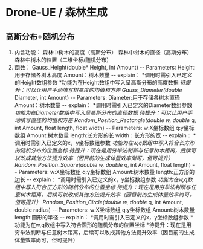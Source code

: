 # Drone-UE / 森林生成
## 高斯分布+随机分布
1. 内含功能：
    森林中树木的高度（高斯分布）
    森林中树木的直径（高斯分布）
    森林中树木的位置（二维坐标/随机分布）
2. 函数：
    Gauss_Height(double* Height, int Amount)
    -- Parameters:
        Height:用于存储各树木高度
        Amount：树木数量
    -- explain：
        *调用时需引入已定义的Height数组参数
        *功能为在Height数组中写入呈高斯分布的高度数据
        *待提升：可以让用户手动填写树高度的均值和方差
    Gauss_Diameter(double* Diameter, int Amount)
    -- Parameters:
        Diameter:用于存储各树木直径
        Amount：树木数量
    -- explain：
        *调用时需引入已定义的Diameter数组参数
        *功能为在Diameter数组中写入呈高斯分布的直径数据
        *待提升：可以让用户手动填写直径的均值和方差
    Random_Position_Rectangle(double* w, double* q, int Amount, float length, float width)
    -- Parameters:
        w:X坐标数组
        q:y坐标数组
        Amount:树木数量
        length:长方形的长
        width：长方形的宽
    -- explain：
        *调用时需引入已定义的x，y坐标数组参数
        *功能为在w,q数组中写入符合长方形的随机分布的位置坐标
        *待提升：现在是用穷举法判断与任意树木距离，后续可以改成其他方法提升效率（因目前的生成体量效率尚可，但可提升）
    Random_Position_Square(double* w, double* q, int Amount, float length)
    -- Parameters:
        w:X坐标数组
        q:y坐标数组
        Amount:树木数量
        length:正方形的边长
    -- explain：
        *调用时需引入已定义的x，y坐标数组参数
        *功能为在w,q数组中写入符合正方形的随机分布的位置坐标
        *待提升：现在是用穷举法判断与任意树木距离，后续可以改成其他方法提升效率（因目前的生成体量效率尚可，但可提升）
    Random_Position_Circle(double* w, double* q, int Amount, double radius)
    -- Parameters:
        w:X坐标数组
        q:y坐标数组
        Amount:树木数量
        length:圆形的半径
    -- explain：
        *调用时需引入已定义的x，y坐标数组参数
        *功能为在w,q数组中写入符合圆形的随机分布的位置坐标
        *待提升：现在是用穷举法判断与任意树木距离，后续可以改成其他方法提升效率（因目前的生成体量效率尚可，但可提升）
            
    